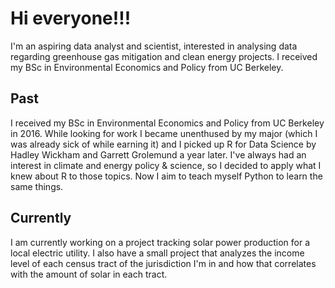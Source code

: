 # Hi everyone!!!

I'm an aspiring data analyst and scientist, interested in analysing data regarding greenhouse gas mitigation and clean energy projects. I received my BSc in Environmental Economics and Policy from UC Berkeley.

## Past

I received my BSc in Environmental Economics and Policy from UC Berkeley in 2016. While looking for work I became unenthused by my major (which I was already sick of while earning it) and I picked up R for Data Science by Hadley Wickham and Garrett Grolemund a year later. I've always had an interest in climate and energy policy & science, so I decided to apply what I knew about R to those topics. Now I aim to teach myself Python to learn the same things.

## Currently

I am currently working on a project tracking solar power production for a local electric utility. I also have a small project that analyzes the income level of each census tract of the jurisdiction I'm in and how that correlates with the amount of solar in each tract.
